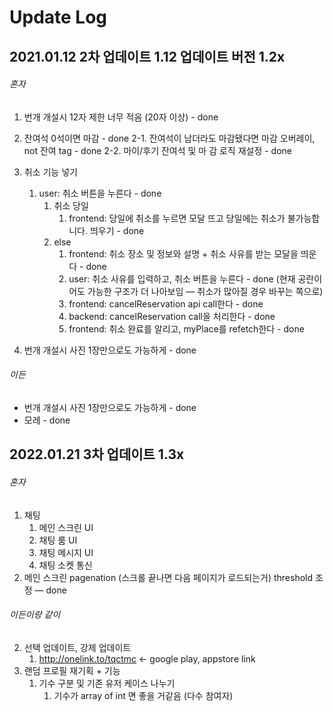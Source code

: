 # Update Log

## 2021.01.12 2차 업데이트 1.12 업데이트 버전 1.2x

###### 혼자
1. 번개 개설시 12자 제한 너무 적음 (20자 이상) - done
2. 잔여석 0석이면 마감 - done
	2-1. 잔여석이 남더라도 마감됐다면 마감 오버레이, not 잔여 tag - done
	2-2. 마이/후기 잔여석 및 마 감 로직 재설정 - done
3. 취소 기능 넣기
    1. user: 취소 버튼을 누른다 - done
        1. 취소 당일
            1. frontend: 당일에 취소를 누르면 모달 뜨고 당일에는 취소가 불가능합니다. 띄우기 - done
        2. else
            1. frontend: 취소 장소 및 정보와 설명 + 취소 사유를 받는 모달을 띄운다 - done
            2. user: 취소 사유를 입력하고, 취소 버튼을 누른다 - done (현재 공란이어도 가능한 구조가 더 나아보임 — 취소가 많아질 경우 바꾸는 쪽으로)
            3. frontend: cancelReservation api call한다 - done
            4. backend: cancelReservation call을 처리한다 - done
            5. frontend: 취소 완료를 알리고, myPlace를 refetch한다 - done

4. 번개 개설시 사진 1장만으로도 가능하게 - done

###### 이든
- 번개 개설시 사진 1장만으로도 가능하게 - done
- 모레 - done

## 2022.01.21 3차 업데이트 1.3x
###### 혼자
1. 채팅
    1. 메인 스크린 UI
    2. 채팅 룸 UI
    3. 채팅 메시지 UI
    4. 채팅 소켓 통신
2. 메인 스크린 pagenation (스크롤 끝나면 다음 페이지가 로드되는거) threshold 조정 — done
###### 이든이랑 같이
2. 선택 업데이트, 강제 업데이트
	1. http://onelink.to/tqctmc <- google play, appstore link
4. 랜덤 프로필 재기획 + 기능
    1. 기수 구분 및 기존 유저 케이스 나누기
        1. 기수가 array of int 면 좋을 거같음 (다수 참여자)
